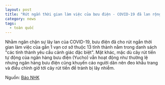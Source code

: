 ```yaml
---
layout: post
title: "Rút ngắn thời gian làm việc của bưu điện - COVID-19 đã lan rộng sang 6 tỉnh thành mới"
category: news
tags: 
  - toàn quốc
---
```

Nhằm ngăn chặn sự lây lan của COVID-19, bưu điện đã cho rút ngắn thời gian làm việc của gần 1 vạn cơ sở thuộc 13 tỉnh thành nằm trong danh sách "các tỉnh thành yêu cầu cảnh giác đặc biệt". Mặt khác, mặc dù cây rút tiền tự động của ngân hàng bưu điện (Yucho) vẫn hoạt động như thường lệ nhưng ngân hàng bưu điện cũng khuyến cáo người dân nên đeo khẩu trang và điều chỉnh giờ tới cây rút tiền để tránh bị lây nhiễm.

Nguồn: [Báo NHK](https://www3.nhk.or.jp/news/html/20200424/k10012402571000.html)
